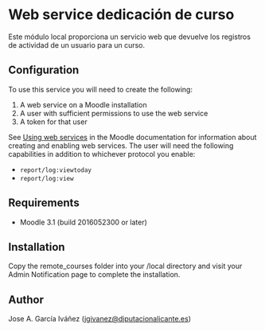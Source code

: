 Web service dedicación de curso
===============================

Este módulo local proporciona un servicio web que devuelve los registros de actividad de un usuario para un curso.

Configuration
-------------
To use this service you will need to create the following:

1. A web service on a Moodle installation
2. A user with sufficient permissions to use the web service
3. A token for that user

See [Using web services](https://docs.moodle.org/29/en/Using_web_services) in the Moodle documentation for information about creating and enabling web services. The user will need the following capabilities in addition to whichever protocol you enable:

- `report/log:viewtoday`
- `report/log:view`

Requirements
------------
- Moodle 3.1 (build 2016052300 or later)

Installation
------------
Copy the remote_courses folder into your /local directory and visit your Admin Notification page to complete the installation.

Author
------
Jose A. García Iváñez (jgivanez@diputacionalicante.es)
